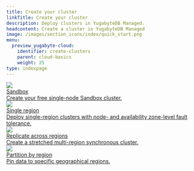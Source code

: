 ```yaml
---
title: Create your cluster
linkTitle: Create your cluster
description: Deploy clusters in YugabyteDB Managed.
headcontent: Create a cluster in YugabyteDB Managed
image: /images/section_icons/index/quick_start.png
menu:
  preview_yugabyte-cloud:
    identifier: create-clusters
    parent: cloud-basics
    weight: 25
type: indexpage
---
```


<div class="row">

  <div class="col-12 col-md-6 col-lg-12 col-xl-6">
    <a class="section-link icon-offset" href="create-clusters-free/">
      <div class="head">
        <img class="icon" src="/images/section_icons/architecture/concepts/single_node.png" aria-hidden="true" />
        <div class="title">Sandbox</div>
      </div>
      <div class="body">
        Create your free single-node Sandbox cluster.
      </div>
    </a>
  </div>

  <div class="col-12 col-md-6 col-lg-12 col-xl-6">
    <a class="section-link icon-offset" href="create-single-region/">
      <div class="head">
        <img class="icon" src="/images/section_icons/quick_start/create_cluster.png" aria-hidden="true" />
        <div class="title">Single region</div>
      </div>
      <div class="body">
        Deploy single-region clusters with node- and availability zone-level fault tolerance.
      </div>
    </a>
  </div>

</div>

<div class="row">

  <div class="col-12 col-md-6 col-lg-12 col-xl-6">
    <a class="section-link icon-offset" href="create-clusters-multisync/">
      <div class="head">
        <img class="icon" src="/images/section_icons/explore/planet_scale.png" aria-hidden="true" />
        <div class="title">Replicate across regions</div>
      </div>
      <div class="body">
        Create a stretched multi-region synchronous cluster.
      </div>
    </a>
  </div>

  <div class="col-12 col-md-6 col-lg-12 col-xl-6">
    <a class="section-link icon-offset" href="create-clusters-geopartition/">
      <div class="head">
        <img class="icon" src="/images/section_icons/explore/planet_scale.png" aria-hidden="true" />
        <div class="title">Partition by region</div>
      </div>
      <div class="body">
        Pin data to specific geographical regions.
      </div>
    </a>
  </div>

</div>
